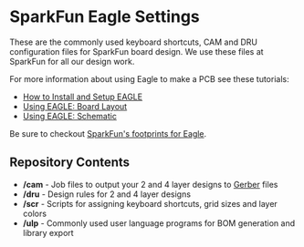 SparkFun Eagle Settings
=======================
These are the commonly used keyboard shortcuts, CAM and DRU configuration files for SparkFun board design. We use these files at SparkFun for all our design work.

For more information about using Eagle to make a PCB see these tutorials:

* [How to Install and Setup EAGLE](https://learn.sparkfun.com/tutorials/how-to-install-and-setup-eagle)
* [Using EAGLE: Board Layout](https://learn.sparkfun.com/tutorials/using-eagle-board-layout)
* [Using EAGLE: Schematic](https://learn.sparkfun.com/tutorials/using-eagle-schematic)

Be sure to checkout [SparkFun's footprints for Eagle](https://github.com/sparkfun/SparkFun-Eagle-Libraries).

Repository Contents
-------------------
* **/cam** - Job files to output your 2 and 4 layer designs to [Gerber](http://en.wikipedia.org/wiki/Gerber_format) files
* **/dru** - Design rules for 2 and 4 layer designs
* **/scr** - Scripts for assigning keyboard shortcuts, grid sizes and layer colors
* **/ulp** - Commonly used user language programs for BOM generation and library export

